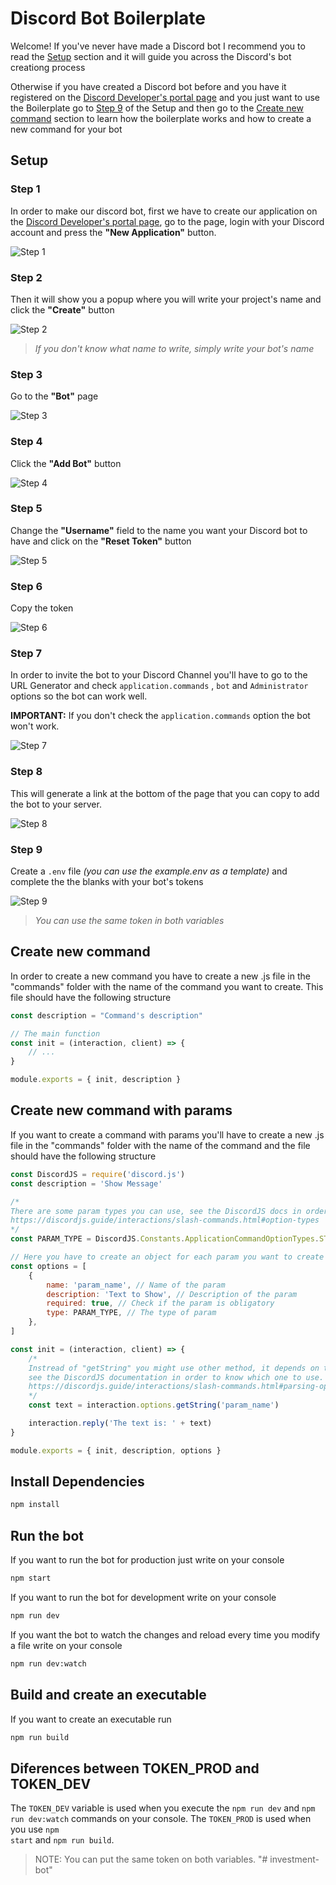 # Discord Bot Boilerplate

Welcome!
If you've never have made a Discord bot I recommend you to read the [Setup](#setup) section and it will guide you across the Discord's bot creationg process

Otherwise if you have created a Discord bot before and you have it registered on the [Discord Developer's portal page](https://discord.com/developers/applications) and you just want to use the Boilerplate go to [Step 9](#step-9) of the Setup and then go to the [Create new command](#create-new-command) section to learn how the boilerplate works and how to create a new command for your bot

## Setup

### Step 1

In order to make our discord bot, first we have to create our application on the [Discord Developer's portal page](https://discord.com/developers/applications), go to the page, login with your Discord account and press the **"New Application"** button.

![Step 1](https://i.imgur.com/53VFai6.png)

### Step 2

Then it will show you a popup where you will write your project's name and click the **"Create"** button

![Step 2](https://i.imgur.com/KVYgMI5.png)

> _If you don't know what name to write, simply write your bot's name_

### Step 3

Go to the **"Bot"** page

![Step 3](https://i.imgur.com/HtaKQXF.png)

### Step 4

Click the **"Add Bot"** button

![Step 4](https://i.imgur.com/YwSN1ik.png)

### Step 5

Change the **"Username"** field to the name you want your Discord bot to have and click on the **"Reset Token"** button

![Step 5](https://i.imgur.com/x3iTTFv.png)

### Step 6

Copy the token

![Step 6](https://i.imgur.com/dtMbKem.png)

### Step 7

In order to invite the bot to your Discord Channel you'll have to go to the URL Generator and check <code>application.commands</code> , <code>bot</code> and <code>Administrator</code> options so the bot can work well.

**IMPORTANT:** If you don't check the <code>application.commands</code> option the bot won't work.

![Step 7](https://i.imgur.com/rKnu1ky.png)

### Step 8

This will generate a link at the bottom of the page that you can copy to add the bot to your server.

![Step 8](https://i.imgur.com/OJfIUjI.png)

### Step 9

Create a <code>.env</code> file _(you can use the example.env as a template)_ and complete the the blanks with your bot's tokens

![Step 9](https://i.imgur.com/VqIAjcs.png)

> _You can use the same token in both variables_

## Create new command

In order to create a new command you have to create a new .js file in the "commands" folder with the name of the command you want to create. This file should have the following structure

```js
const description = "Command's description"

// The main function
const init = (interaction, client) => {
    // ...
}

module.exports = { init, description }
```

## Create new command with params

If you want to create a command with params you'll have to create a new .js file in the "commands" folder with the name of the command and the file should have the following structure

```js
const DiscordJS = require('discord.js')
const description = 'Show Message'

/* 
There are some param types you can use, see the DiscordJS docs in order to know which one to use.
https://discordjs.guide/interactions/slash-commands.html#option-types 
*/
const PARAM_TYPE = DiscordJS.Constants.ApplicationCommandOptionTypes.STRING

// Here you have to create an object for each param you want to create
const options = [
    {
        name: 'param_name', // Name of the param
        description: 'Text to Show', // Description of the param
        required: true, // Check if the param is obligatory
        type: PARAM_TYPE, // The type of param
    },
]

const init = (interaction, client) => {
    /*
    Instread of "getString" you might use other method, it depends on the type of param you are using, 
    see the DiscordJS documentation in order to know which one to use.
    https://discordjs.guide/interactions/slash-commands.html#parsing-options
    */
    const text = interaction.options.getString('param_name')

    interaction.reply('The text is: ' + text)
}

module.exports = { init, description, options }
```

## Install Dependencies

```bash
npm install
```

## Run the bot

If you want to run the bot for production just write on your console

```bash
npm start
```

If you want to run the bot for development write on your console

```bash
npm run dev
```

If you want the bot to watch the changes and reload every time you modify a file write on your console

```bash
npm run dev:watch
```

## Build and create an executable

If you want to create an executable run

```bash
npm run build
```

## Diferences between TOKEN_PROD and TOKEN_DEV

The <code>TOKEN_DEV</code> variable is used when you execute the <code>npm run dev</code> and <code>npm run dev:watch</code> commands on your console. The <code>TOKEN_PROD</code> is used when you use <code>npm start</code> and <code>npm run build</code>.

> NOTE: You can put the same token on both variables.
"# investment-bot" 
